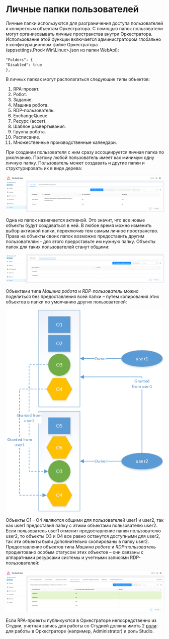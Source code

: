 # Личные папки пользователей

Личные папки используются для разграничения доступа пользователей к конкретным объектам Оркестратора. С помощью папок пользователи могут организовывать личные пространства внутри Оркестратора. Использование этой функции включается администратором глобально в конфигурационном файле Оркестратора (appsettings.Prod<Win\Linux>.json из папки WebApi):
```
"Folders": {
"Disabled": true
},
```
В личных папках могут располагаться следующие типы объектов:

1.	RPA-проект.
2.	Робот.
3.	Задание.
4.	Машина робота.
5.	RDP-пользователь.
6.	ExchangeQueue.
7.	Ресурс (ассет).
8.	Шаблон развертывания.
9.	Группа робота.
10.	Расписание.
11.	Множественные производственные календари.

При создании пользователя с ним сразу ассоциируется личная папка по умолчанию. Поэтому любой пользователь имеет как минимум одну личную папку. Пользователь может создавать и другие папки и структурировать их в виде дерева:

![](../../resources/settings/users/личные-папки.png)

Одна из папок назначается активной. Это значит, что все новые объекты будут создаваться в ней. В любое время можно изменить выбор активной папки, переключив тем самым личное пространство.
Права на объекты своих папок возможно предоставить другим пользователям - для этого предоставьте им нужную папку. Объекты папок для таких пользователей станут общими:

![](../../resources/settings/users/предоставление-папки-пользователю.png)

Объектами типа *Машина робота* и *RDP-пользователь* можно поделиться без предоставления всей папки – путем копирования этих объектов в папки по умолчанию других пользователей: 

![](../../resources/settings/users/схема-личных-папок-юзеров.png)

Объекты O1 – O4 являются общими для пользователей user1 и user2, так как user1 предоставил папку с этими объектами пользователю user2. Если пользователь user1 отменит предоставление папки пользователю user2, то объекты O3 и O4 все равно останутся доступными для user2, так эти объекты были дополнительно скопированы в папку user2.
Предоставление объектов типа *Машина робота* и *RDP-пользователь* продиктовано особым статусом этих объектов – они связаны с аппаратными ресурсами системы и учетными записями RDP-пользователей:

![](../../resources/settings/users/предоставление-объектов.png)

Если RPA-проекты публикуются в Оркестраторе непосредственно из Студии, учетная запись для работы со Студией должна иметь 2 [роли](https://docs.primo-rpa.ru/primo-rpa/orchestrator/settings/users/roles): для работы в Оркестраторе (например, Administrator) и роль Studio.

